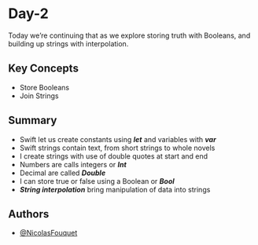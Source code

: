 
# Day-2

Today we’re continuing that as we explore storing truth with Booleans, and building up strings with interpolation.

## Key Concepts

- Store Booleans
- Join Strings

## Summary

- Swift let us create constants using ***let*** and variables with ***var***
- Swift strings contain text, from short strings to whole novels
- I create strings with use of double quotes at start and end
- Numbers are calls integers or ***Int***
- Decimal are called ***Double***
- I can store true or false using a Boolean or ***Bool***
- ***String interpolation*** bring manipulation of data into strings 

## Authors

- [@NicolasFouquet](https://www.linkedin.com/in/nicolas-fouquet-dev/)
